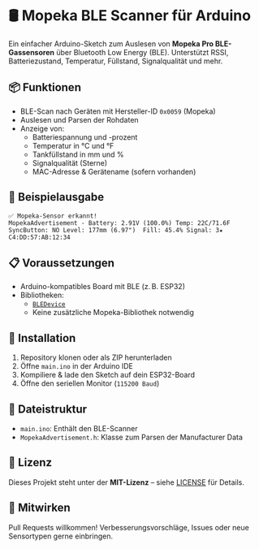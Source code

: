 # 🛢️ Mopeka BLE Scanner für Arduino

Ein einfacher Arduino-Sketch zum Auslesen von **Mopeka Pro BLE-Gassensoren** über Bluetooth Low Energy (BLE). Unterstützt RSSI, Batteriezustand, Temperatur, Füllstand, Signalqualität und mehr.

## 📦 Funktionen

- BLE-Scan nach Geräten mit Hersteller-ID `0x0059` (Mopeka)
- Auslesen und Parsen der Rohdaten
- Anzeige von:
  - Batteriespannung und -prozent
  - Temperatur in °C und °F
  - Tankfüllstand in mm und %
  - Signalqualität (Sterne)
  - MAC-Adresse & Gerätename (sofern vorhanden)

## 🚀 Beispielausgabe

```
✅ Mopeka-Sensor erkannt!
MopekaAdvertisement - Battery: 2.91V (100.0%) Temp: 22C/71.6F SyncButton: NO Level: 177mm (6.97")  Fill: 45.4% Signal: 3★
C4:DD:57:AB:12:34
```

## 📋 Voraussetzungen

- Arduino-kompatibles Board mit BLE (z. B. ESP32)
- Bibliotheken:
  - [`BLEDevice`](https://github.com/nkolban/ESP32_BLE_Arduino)
  - Keine zusätzliche Mopeka-Bibliothek notwendig

## 🔧 Installation

1. Repository klonen oder als ZIP herunterladen
2. Öffne `main.ino` in der Arduino IDE
3. Kompiliere & lade den Sketch auf dein ESP32-Board
4. Öffne den seriellen Monitor (`115200 Baud`)

## 📁 Dateistruktur

- `main.ino`: Enthält den BLE-Scanner
- `MopekaAdvertisement.h`: Klasse zum Parsen der Manufacturer Data

## 📜 Lizenz

Dieses Projekt steht unter der **MIT-Lizenz** – siehe [LICENSE](LICENSE) für Details.

## 🤝 Mitwirken

Pull Requests willkommen! Verbesserungsvorschläge, Issues oder neue Sensortypen gerne einbringen.
